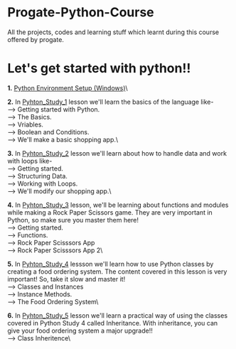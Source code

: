# Progate-Python-Course
All the projects, codes and learning stuff which learnt during this course offered by progate.

# Let's get started with python!!

**1.** [Python Environment Setup (Windows)](https://progate.com/docs/python-env-win)\

**2.** In [Pyhton_Study_1](https://github.com/kishanrajput23/Progate-Python-Course/tree/main/pyhton_study_1) lesson we'll learn the basics of the language like-\
--> Getting started with Python.\
--> The Basics.\
--> Vriables.\
--> Boolean and Conditions.\
--> We'll make a basic shopping app.\

**3.** In [Pyhton_Study_2](https://github.com/kishanrajput23/Progate-Python-Course/tree/main/python_study_2) lesson we'll learn about how to handle data and work with loops like-\
--> Getting started.\
--> Structuring Data.\
--> Working with Loops.\
--> We'll modify our shopping app.\

**4.** In [Pyhton_Study_3](https://github.com/kishanrajput23/Progate-Python-Course/tree/main/python_study_3) lesson, we'll be learning about functions and modules while making a Rock Paper Scissors game.
They are very important in Python, so make sure you master them here!\
--> Getting started.\
--> Functions.\
--> Rock Paper Scisssors App\
--> Rock Paper Scisssors App 2\

**5.** In [Pyhton_Study_4](https://github.com/kishanrajput23/Progate-Python-Course/tree/main/python_study_4) lessson we'll learn how to use Python classes by creating a food ordering system.
The content covered in this lesson is very important! So, take it slow and master it!\
--> Classes and Instances\
--> Instance Methods.\
--> The Food Ordering System\

**6.** In [Pyhton_Study_5](https://github.com/kishanrajput23/Progate-Python-Course/tree/main/python_study_5) lesson we'll learn a practical way of using the classes covered in Python Study 4 called Inheritance.
With inheritance, you can give your food ordering system a major upgrade!!\
--> Class Inheritence\

